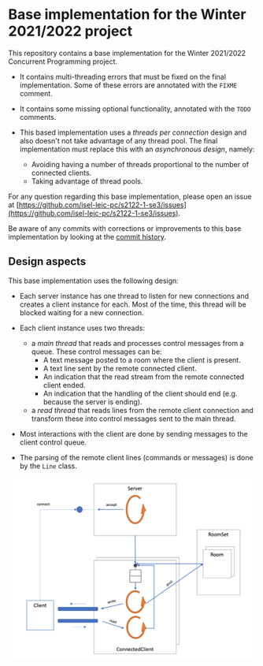# Base implementation for the Winter 2021/2022 project

This repository contains a base implementation for the Winter 2021/2022 Concurrent Programming project.

* It contains multi-threading errors that must be fixed on the final implementation. 
Some of these errors are annotated with the `FIXME` comment.

* It contains some missing optional functionality, annotated with the `TODO` comments.

* This based implementation uses a _threads per connection_ design and also doesn't not take advantage of any thread pool.
The final implementation must replace this with an _asynchronous design_, namely:
    * Avoiding having a number of threads proportional to the number of connected clients.
    * Taking advantage of thread pools.
    
 For any question regarding this base implementation, please open an issue at [https://github.com/isel-leic-pc/s2122-1-se3/issues](https://github.com/isel-leic-pc/s2122-1-se3/issues).
 
 Be aware of any commits with corrections or improvements to this base implementation by looking at the [commit history](https://github.com/isel-leic-pc/s2122-1-se3/commits/main).

## Design aspects

This base implementation uses the following design:

* Each server instance has one thread to listen for new connections and creates a client instance for each.
Most of the time, this thread will be blocked waiting for a new connection.

* Each client instance uses two threads:
    - a _main thread_ that reads and processes control messages from a queue. These control messages can be:
        - A text message posted to a room where the client is present.
        - A text line sent by the remote connected client.
        - An indication that the read stream from the remote connected client ended.
        - An indication that the handling of the client should end (e.g. because the server is ending).
    - a _read thread_ that reads lines from the remote client connection and transform these into control messages sent to the main thread.
    
* Most interactions with the client are done by sending messages to the client control queue.

* The parsing of the remote client lines (commands or messages) is done by the `Line` class.

![diagram](imgs/diagram.png)
